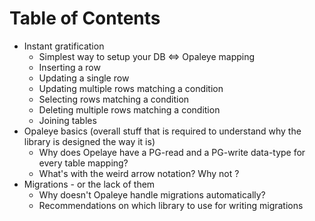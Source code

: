 # Table of Contents

* Instant gratification
  * Simplest way to setup your DB <=> Opaleye mapping
  * Inserting a row
  * Updating a single row
  * Updating multiple rows matching a condition
  * Selecting rows matching a condition
  * Deleting multiple rows matching a condition
  * Joining tables
* Opaleye basics (overall stuff that is required to understand why the library is designed the way it is)
  * Why does Opelaye have a PG-read and a PG-write data-type for every table mapping?
  * What's with the weird arrow notation? Why not <insert X here>?
* Migrations - or the lack of them
  * Why doesn't Opaleye handle migrations automatically?
  * Recommendations on which library to use for writing migrations
